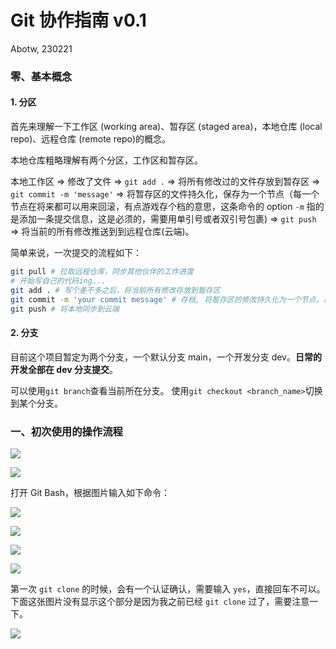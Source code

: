 # Git 协作指南 v0.1

Abotw, 230221

### 零、基本概念

#### 1. 分区

首先来理解一下工作区 (working area)、暂存区 (staged area)，本地仓库 (local repo)、远程仓库 (remote repo)的概念。

本地仓库粗略理解有两个分区，工作区和暂存区。

本地工作区 => 修改了文件 => `git add .` => 将所有修改过的文件存放到暂存区 => `git commit -m 'message'` => 将暂存区的文件持久化，保存为一个节点（每一个节点在将来都可以用来回滚，有点游戏存个档的意思，这条命令的 option `-m` 指的是添加一条提交信息，这是必须的，需要用单引号或者双引号包裹) => `git push` => 将当前的所有修改推送到到远程仓库(云端)。

简单来说，一次提交的流程如下：

```bash
git pull # 拉取远程仓库，同步其他伙伴的工作进度
# 开始写自己的代码ing...
git add . # 写个差不多之后，将当前所有修改存放到暂存区
git commit -m 'your commit message' # 存档, 将暂存区的修改持久化为一个节点，以便以后万一读档回滚
git push # 将本地同步到云端
```

#### 2. 分支

目前这个项目暂定为两个分支，一个默认分支 main，一个开发分支 dev。**日常的开发全部在 dev 分支提交**。

可以使用`git branch`查看当前所在分支。
使用`git checkout <branch_name>`切换到某个分支。

### 一、初次使用的操作流程

![](./assets/001-Snipaste_2023-02-21_19-01-54.png)

![](./assets/002-Snipaste_2023-02-21_19-08-09.png)

打开 Git Bash，根据图片输入如下命令：

![](./assets/003-Snipaste_2023-02-21_19-15-13.png)



![](./assets/004-Snipaste_2023-02-21_19-17-02.png)



![](./assets/005-Snipaste_2023-02-21_19-18-46.png)



![](./assets/006-Snipaste_2023-02-21_19-19-55.png)

第一次 `git clone` 的时候，会有一个认证确认，需要输入 `yes`，直接回车不可以。下面这张图片没有显示这个部分是因为我之前已经 `git clone` 过了，需要注意一下。

![](./assets/008-Snipaste_2023-02-21_19-30-49.png)
